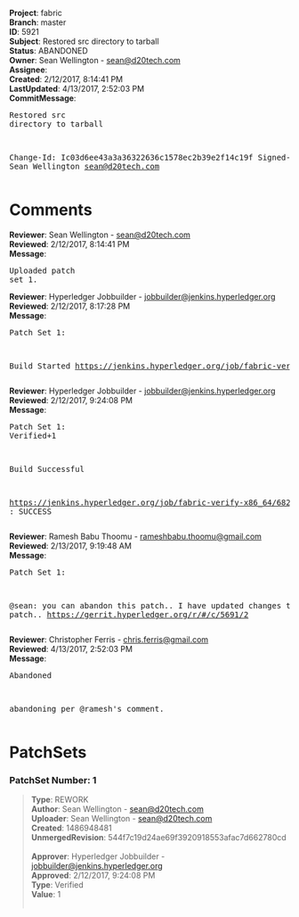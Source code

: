 <strong>Project</strong>: fabric<br><strong>Branch</strong>: master<br><strong>ID</strong>: 5921<br><strong>Subject</strong>: Restored src directory to tarball<br><strong>Status</strong>: ABANDONED<br><strong>Owner</strong>: Sean Wellington - sean@d20tech.com<br><strong>Assignee</strong>:<br><strong>Created</strong>: 2/12/2017, 8:14:41 PM<br><strong>LastUpdated</strong>: 4/13/2017, 2:52:03 PM<br><strong>CommitMessage</strong>:<br><pre>Restored src directory to tarball

Change-Id: Ic03d6ee43a3a36322636c1578ec2b39e2f14c19f
Signed-off-by: Sean Wellington <sean@d20tech.com>
</pre><h1>Comments</h1><strong>Reviewer</strong>: Sean Wellington - sean@d20tech.com<br><strong>Reviewed</strong>: 2/12/2017, 8:14:41 PM<br><strong>Message</strong>: <pre>Uploaded patch set 1.</pre><strong>Reviewer</strong>: Hyperledger Jobbuilder - jobbuilder@jenkins.hyperledger.org<br><strong>Reviewed</strong>: 2/12/2017, 8:17:28 PM<br><strong>Message</strong>: <pre>Patch Set 1:

Build Started https://jenkins.hyperledger.org/job/fabric-verify-x86_64/6820/</pre><strong>Reviewer</strong>: Hyperledger Jobbuilder - jobbuilder@jenkins.hyperledger.org<br><strong>Reviewed</strong>: 2/12/2017, 9:24:08 PM<br><strong>Message</strong>: <pre>Patch Set 1: Verified+1

Build Successful 

https://jenkins.hyperledger.org/job/fabric-verify-x86_64/6820/ : SUCCESS</pre><strong>Reviewer</strong>: Ramesh Babu Thoomu - rameshbabu.thoomu@gmail.com<br><strong>Reviewed</strong>: 2/13/2017, 9:19:48 AM<br><strong>Message</strong>: <pre>Patch Set 1:

@sean: you can abandon this patch.. I have updated changes to your patch.. https://gerrit.hyperledger.org/r/#/c/5691/2</pre><strong>Reviewer</strong>: Christopher Ferris - chris.ferris@gmail.com<br><strong>Reviewed</strong>: 4/13/2017, 2:52:03 PM<br><strong>Message</strong>: <pre>Abandoned

abandoning per @ramesh's comment.</pre><h1>PatchSets</h1><h3>PatchSet Number: 1</h3><blockquote><strong>Type</strong>: REWORK<br><strong>Author</strong>: Sean Wellington - sean@d20tech.com<br><strong>Uploader</strong>: Sean Wellington - sean@d20tech.com<br><strong>Created</strong>: 1486948481<br><strong>UnmergedRevision</strong>: 544f7c19d24ae69f3920918553afac7d662780cd<br><br><strong>Approver</strong>: Hyperledger Jobbuilder - jobbuilder@jenkins.hyperledger.org<br><strong>Approved</strong>: 2/12/2017, 9:24:08 PM<br><strong>Type</strong>: Verified<br><strong>Value</strong>: 1<br><br></blockquote>
